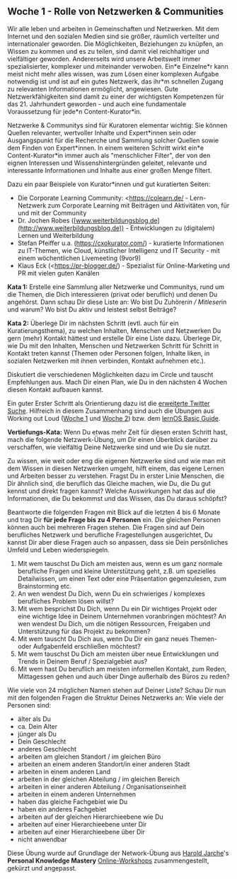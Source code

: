 ## Woche 1 - Rolle von Netzwerken & Communities

Wir alle leben und arbeiten in Gemeinschaften und Netzwerken. Mit dem Internet und den sozialen Medien sind sie größer, räumlich verteilter und internationaler geworden. Die Möglichkeiten, Beziehungen zu knüpfen, an Wissen zu kommen und es zu teilen, sind damit viel reichhaltiger und vielfältiger geworden. Andererseits wird unsere Arbeitswelt immer spezialisierter, komplexer und miteinander verwoben. Ein\*e Einzelne\*r kann meist nicht mehr alles wissen, was zum Lösen einer komplexen Aufgabe notwendig ist und ist auf ein gutes Netzwerk, das ihr\*m schnellen Zugang zu relevanten Informationen ermöglicht, angewiesen. Gute Netzwerkfähigkeiten sind damit zu einer der wichtigsten Kompetenzen für das 21. Jahrhundert geworden - und auch eine fundamentale Voraussetzung für jede\*n Content-Kurator\*in.

Netzwerke & Communitys sind für Kuratoren elementar wichtig: Sie können Quellen relevanter, wertvoller Inhalte und Expert\*innen sein oder Ausgangspunkt für die Recherche und Sammlung solcher Quellen sowie dem Finden von Expert\*innen. In einem weiteren Schritt wirkt ein\*e Content-Kurator\*in immer auch als "menschlicher Filter", der von den eignen Interessen und Wissenshintergründen geleitet, relevante und interessante Informationen und Inhalte aus einer großen Menge filtert.

Dazu ein paar Beispiele von Kurator*innen und gut kuratierten Seiten:

-   Die Corporate Learning Community: <https://colearn.de/ -
    Lern-Netzwerk zum Corporate Learning mit Beiträgen und Aktivitäten von, für und mit der Community
-   Dr. Jochen Robes ([www.weiterbildungsblog.de](http://www.weiterbildungsblog.de)) - Entwicklungen zu (digitalem) Lernen und Weiterbildung
-   Stefan Pfeiffer u.a. (https://cxokurator.com/) - kuratierte Informationen zu IT-Themen, wie Cloud, künstlicher Intelligenz und IT Security - mit einem wöchentlichen Livemeeting (9vor9)
-   Klaus Eck (<https://pr-blogger.de/) - Spezialist für Online-Marketing und PR mit vielen guten Kanälen

**Kata 1:**
Erstelle eine Sammlung aller Netzwerke und Communitys, rund um die Themen, die Dich interessieren (privat oder beruflich) und denen Du angehörst. Dann schau Dir diese Liste an: Wo bist Du Zuhörer*in / Mitleser*in und warum? Wo bist Du aktiv und leistest selbst Beiträge?

**Kata 2:**
Überlege Dir im nächsten Schritt (evtl. auch für ein Kuratierungsthema), zu welchen Inhalten, Menschen und Netzwerken Du gern (mehr) Kontakt hättest und erstelle Dir eine Liste dazu. Überlege Dir, wie Du mit den Inhalten, Menschen und Netzwerken Schritt für Schritt in Kontakt treten kannst (Themen oder Personen folgen, Inhalte liken, in sozialen Netzwerken mit ihnen verbinden, Kontakt aufnehmen etc.).

Diskutiert die verschiedenen Möglichkeiten dazu im Circle und tauscht Empfehlungen aus. Mach Dir einen Plan, wie Du in den nächsten 4 Wochen diesen Kontakt aufbauen kannst.

Ein guter Erster Schritt als Orientierung dazu ist die [erweiterte Twitter Suche](https://help.twitter.com/de/using-twitter/twitter-advanced-search).
Hilfreich in diesem Zusammenhang sind auch die Übungen aus Working out Loud ([Woche 1](https://static1.squarespace.com/static/5602f08de4b0cb7ca5d4a933/t/5cbc8d9a1905f4de3252f632/1555860891111/WOL+Circle+Guide+-+Week+1+v5.0+-+German.pdf) und [Woche 2](https://static1.squarespace.com/static/5602f08de4b0cb7ca5d4a933/t/5cb65ba11905f42f166100c4/1555454881763/WOL+Circle+Guide+-+Week+2+v5.0+-+German.pdf)) bzw. dem [lernOS Basic Guide](https://media.cogneon.de/index.php/s/XY92LTGo48pzExk#pdfviewer).
 

**Vertiefungs-Kata:**
Wenn Du etwas mehr Zeit für diesen ersten Schritt hast, mach die folgende Netzwerk-Übung, um Dir einen Überblick darüber zu verschaffen, wie vielfältig Deine Netzwerke sind und wie Du sie nutzt.

Zu wissen, wie weit oder eng die eigenen Netzwerke sind und wie man mit dem Wissen in diesen Netzwerken umgeht, hilft einem, das eigene Lernen und Arbeiten besser zu verstehen. Fragst Du in erster Linie Menschen, die Dir ähnlich sind, die beruflich das Gleiche machen, wie Du, die Du gut kennst und direkt fragen kannst? Welche Auswirkungen hat das auf die Informationen, die Du bekommst und das Wissen, das Du daraus schöpfst?

Beantworte die folgenden Fragen mit Blick auf die letzten 4 bis 6 Monate und trag Dir **für jede Frage bis zu 4 Personen** ein. Die gleichen Personen können auch bei mehreren Fragen stehen. Die Fragen sind auf Dein berufliches Netzwerk und berufliche Fragestellungen ausgerichtet, Du kannst Dir aber diese Fragen auch so anpassen, dass sie Dein persönliches Umfeld und Leben wiederspiegeln.

1. Mit wem tauschst Du Dich am meisten aus, wenn es um ganz normale berufliche Fragen und kleine Unterstützung geht, z.B. um spezielles Detailwissen, um einen Text oder eine Präsentation gegenzulesen, zum Brainstorming etc.
2. An wen wendest Du Dich, wenn Du ein schwieriges / komplexes berufliches Problem lösen willst?
3. Mit wem besprichst Du Dich, wenn Du ein Dir wichtiges Projekt oder eine wichtige Idee in Deinem Unternehmen voranbringen möchtest? An wen wendest Du Dich, um die nötigen Ressourcen, Freigaben und Unterstützung für das Projekt zu bekommen?
4. Mit wem tauscht Du Dich aus, wenn Du Dir ein ganz neues Themen- oder Aufgabenfeld erschließen möchtest?
5. Mit wem tauschst Du Dich am meisten über neue Entwicklungen und Trends in Deinem Beruf / Spezialgebiet aus?
6. Mit wem hast Du beruflich am meisten informellen Kontakt, zum Reden, Mittagessen gehen und auch über Dinge außerhalb des Büros zu reden?

Wie viele von 24 möglichen Namen stehen auf Deiner Liste?
Schau Dir nun mit den folgenden Fragen die Struktur Deines Netzwerks an:
 Wie viele der Personen sind:

-   älter als Du
-   ca. Dein Alter
-   jünger als Du
-   Dein Geschlecht
-   anderes Geschlecht
-   arbeiten am gleichen Standort / im gleichen Büro
-   arbeiten an einem anderen Standort/in einer anderen Stadt
-   arbeiten in einem anderen Land
-   arbeiten in der gleichen Abteilung / im gleichen Bereich
-   arbeiten in einer anderen Abteilung / Organisationseinheit
-   arbeiten in einem anderen Unternehmen
-   haben das gleiche Fachgebiet wie Du
-   haben ein anderes Fachgebiet
-   arbeiten auf der gleichen Hierarchieebene wie Du
-   arbeiten auf einer Hierarchieebene unter Dir
-   arbeiten auf einer Hierarchieebene über Dir
-   nicht anwendbar

 Diese Übung wurde auf Grundlage der Network-Übung aus [Harold Jarche](https://jarche.com/)\'s **Personal Knowledge Mastery** [Online-Workshops](https://jarche.com/pkm/pkm-workshop/) zusammengestellt, gekürzt und angepasst.
